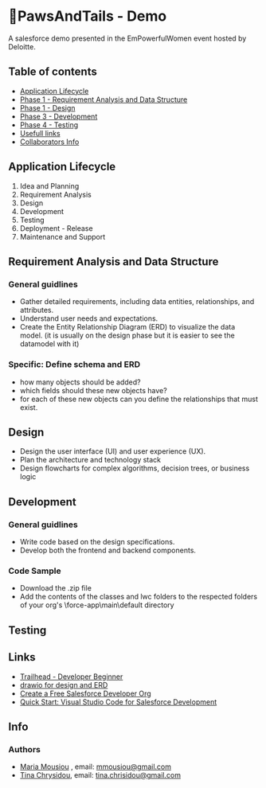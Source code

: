 # 🐶PawsAndTails - Demo
A salesforce demo presented in the EmPowerfulWomen event hosted by Deloitte.

## Table of contents

- [Application Lifecycle](#application_lifecycle)
- [Phase 1 - Requirement Analysis and Data Structure](#requirement_analysis_and_data_structure)
- [Phase 1 - Design](#design)
- [Phase 3 - Development](#development)
- [Phase 4 - Testing](#testing)
- [Usefull links](#links)
- [Collaborators Info](#info)

## Application Lifecycle
1. Idea and Planning
2. Requirement Analysis
3. Design
4. Development
5. Testing
6. Deployment - Release
7. Maintenance and Support

## Requirement Analysis and Data Structure
### General guidlines
* Gather detailed requirements, including data entities, relationships, and attributes.
* Understand user needs and expectations.
* Create the Entity Relationship Diagram (ERD) to visualize the data model. (it is usually on the design phase but it is easier to see the datamodel with it)

### Specific: Define schema and ERD
* how many objects should be added?
* which fields should these new objects have?
* for each of these new objects can you define the relationships that must exist.


## Design
* Design the user interface (UI) and user experience (UX).
* Plan the architecture and technology stack
* Design flowcharts for complex algorithms, decision trees, or business logic

## Development
### General guidlines
* Write code based on the design specifications.
* Develop both the frontend and backend components.

### Code Sample
* Download the .zip file
* Add the contents of the classes and lwc folders to the respected folders of your org's \force-app\main\default directory

## Testing


## Links
* [Trailhead - Developer Beginner](https://trailhead.salesforce.com/content/learn/trails/force_com_dev_beginner)
* [drawio for design and ERD](https://app.diagrams.net/)
* [Create a Free Salesforce Developer Org](https://developer.salesforce.com/signup)
* [Quick Start: Visual Studio Code for Salesforce Development](https://github.com/mmousiou/PawsAndTailsDemo/assets/72067199/62d6de64-809f-48b1-b685-71c462651efd)


## Info
### Authors
  - [Maria Mousiou](https://github.com/mmousiou) , email: mmousiou@gmail.com
  - [Tina Chrysidou](https://github.com/tinachrysidou), email: tina.chrisidou@gmail.com
